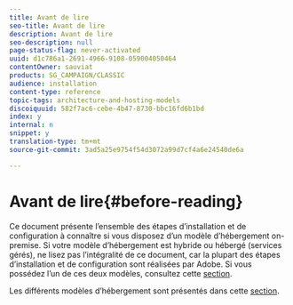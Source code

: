 ```yaml
---
title: Avant de lire
seo-title: Avant de lire
description: Avant de lire
seo-description: null
page-status-flag: never-activated
uuid: d1c786a1-2691-4966-9108-059004050464
contentOwner: sauviat
products: SG_CAMPAIGN/CLASSIC
audience: installation
content-type: reference
topic-tags: architecture-and-hosting-models
discoiquuid: 582f7ac6-cebe-4b47-8730-bbc16fd6b1bd
index: y
internal: n
snippet: y
translation-type: tm+mt
source-git-commit: 3ad5a25e9754f54d3072a99d7cf4a6e24540de6a

---
```



# Avant de lire{#before-reading}

Ce document présente l’ensemble des étapes d’installation et de configuration à connaître si vous disposez d’un modèle d’hébergement on-premise. Si votre modèle d’hébergement est hybride ou hébergé (services gérés), ne lisez pas l’intégralité de ce document, car la plupart des étapes d’installation et de configuration sont réalisées par Adobe. Si vous possédez l’un de ces deux modèles, consultez cette [section](../../installation/using/hosting-models.md).

Les différents modèles d’hébergement sont présentés dans cette [section](../../installation/using/hosting-models.md).
